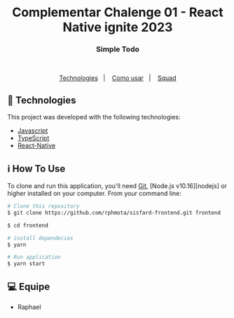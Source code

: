 <h1 align="center">
  
   <br>
    Complementar Chalenge 01 - React Native ignite 2023
</h1>

<h3 align="center">
  Simple Todo
</h3>

<br>

<p align="center">
  <a href="#rocket-technologies">Technologies</a>&nbsp;&nbsp;&nbsp;|&nbsp;&nbsp;&nbsp;
  <a href="#information_source-how-to-use">Como usar</a>&nbsp;&nbsp;&nbsp;|&nbsp;&nbsp;&nbsp;
  <a href="#computer-equipe">Squad</a>
</p>

## :rocket: Technologies

This project was developed with the following technologies:

- [Javascript](https://developer.mozilla.org/pt-BR/docs/Aprender/JavaScript)
- [TypeScript](https://www.typescriptlang.org/)
- [React-Native](https://reactnative.dev/)

## :information_source: How To Use

To clone and run this application, you'll need [Git](https://git-scm.com), [Node.js v10.16][nodejs] or higher installed on your computer. From your command line:

```bash
# Clone this repository
$ git clone https://github.com/rphmota/sisfard-frontend.git frontend

$ cd frontend

# install dependecies
$ yarn

# Run application
$ yarn start

```

## :computer: Equipe

- Raphael